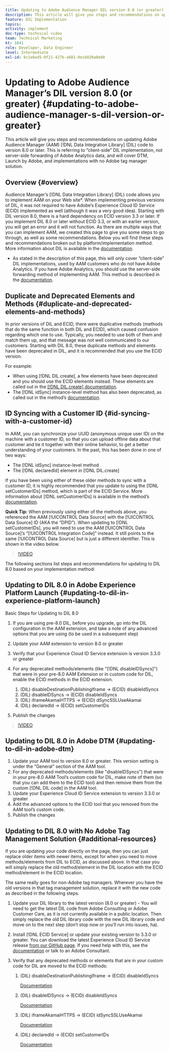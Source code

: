 ```yaml
---
title: Updating to Adobe Audience Manager DIL version 8.0 (or greater)
description: This article will give you steps and recommendations on updating Adobe Audience Manager (AAM) Data Integration Library (DIL) code to version 8.0 or later. This is referring to “client-side” DIL implementation, not server-side forwarding of Adobe Analytics data, and will cover DTM, Launch by Adobe, and implementations with no Adobe tag manager solution.
feature: DIL Implementation
topics: 
activity: implement
doc-type: technical video
team: Technical Marketing
kt: 1841
role: Developer, Data Engineer
level: Intermediate
exl-id: 8c1e6ed5-0f21-427b-a681-0ecb020a0e60
---
```

# Updating to Adobe Audience Manager’s DIL version 8.0 (or greater) {#updating-to-adobe-audience-manager-s-dil-version-or-greater}

This article will give you steps and recommendations on updating Adobe Audience Manager (AAM) [!DNL Data Integration Library] (DIL) code to version 8.0 or later. This is referring to “client-side” DIL implementation, not server-side forwarding of Adobe Analytics data, and will cover DTM, Launch by Adobe, and implementations with no Adobe tag manager solution.

## Overview {#overview}

Audience Manager’s [!DNL Data Integration Library] (DIL) code allows you to implement AAM on your Web site*. When implementing previous versions of DIL, it was not required to have Adobe’s Experience Cloud ID Service (ECID) implemented as well (although it was a very good idea). Starting with DIL version 8.0, there is a hard dependency on ECID version 3.3 or later. If you implement DIL 8.0 or later without ECID 3.3, or with an earlier version, you will get an error and it will not function. As there are multiple ways that you can implement AAM, we created this page to give you some steps to go through, as well as some recommendations. Below you will find these steps and recommendations broken out by platform/implementation method. More information about DIL is available in the [documentation](https://experienceleague.adobe.com/docs/audience-manager/user-guide/dil-api/dil-overview.html?lang=en).

* As stated in the description of this page, this will only cover “client-side” DIL implementations, used by AAM customers who do not have Adobe Analytics. If you have Adobe Analytics, you should use the server-side forwarding method of implementing AAM. This method is described in the [documentation](https://experienceleague.adobe.com/docs/analytics/admin/admin-tools/server-side-forwarding/ssf.html).

## Duplicate and Deprecated Elements and Methods {#duplicate-and-deprecated-elements-and-methods}

In prior versions of DIL and ECID, there were duplicative methods (methods that do the same function in both DIL and ECID), which caused confusion regarding which one to use. Typically, you needed to use both of them and match them up, and that message was not well communicated to our customers. Starting with DIL 8.0, these duplicate methods and elements have been deprecated in DIL, and it is recommended that you use the ECID version.

For example:

* When using [!DNL DIL.create], a few elements have been deprecated and you should use the ECID elements instead. These elements are called out in the [[!DNL DIL.create] documentation](https://experienceleague.adobe.com/docs/audience-manager/user-guide/dil-api/class-level-dil-methods/dil-create.html).
* The [!DNL idSync] instance-level method has also been deprecated, as called out in the method’s [documentation](https://experienceleague.adobe.com/docs/audience-manager/user-guide/dil-api/dil-instance-methods.html).

## ID Syncing with a Customer ID {#id-syncing-with-a-customer-id}

In AAM, you can synchronize your UUID (anonymous unique user ID) on the machine with a customer ID, so that you can upload offline data about that customer and tie it together with their online behavior, to get a better understanding of your customers. In the past, this has been done in one of two ways:

* The [!DNL idSync] instance-level method
* The [!DNL declaredId] element in [!DNL DIL.create]

If you have been using either of these older methods to sync with a customer ID, it is highly recommended that you update to using the [!DNL setCustomerIDs] method, which is part of the ECID Service. More information about [!DNL setCustomerIDs] is available in the method’s [documentation](https://experienceleague.adobe.com/docs/id-service/using/id-service-api/methods/setcustomerids.html).

**Quick Tip:** When previously using either of the methods above, you referenced the AAM [!UICONTROL Data Source] with the [!UICONTROL Data Source] ID (AKA the “DPID”). When updating to [!DNL setCustomerIDs], you will need to use the AAM [!UICONTROL Data Source]’s “[!UICONTROL Integration Code]” instead. It still points to the same [!UICONTROL Data Source] but is just a different identifier. This is shown in the video below.

>[!VIDEO](https://video.tv.adobe.com/v/23873/?quality=12)

The following sections list steps and recommendations for updating to DIL 8.0 based on your implementation method:

## Updating to DIL 8.0 in Adobe Experience Platform Launch {#updating-to-dil-in-experience-platform-launch}

Basic Steps for Updating to DIL 8.0

1. If you are using pre-8.0 DIL, before you upgrade, go into the DIL configuration in the AAM extension, and take a note of any advanced options that you are using (to be used in a subsequent step)
1. Update your AAM extension to version 8.0 or greater
1. Verify that your Experience Cloud ID Service extension is version 3.3.0 or greater
1. For any deprecated methods/elements (like "[!DNL disableIDSyncs]") that were in your pre-8.0 AAM Extension or in custom code for DIL, enable the ECID methods in the ECID extension.

    1. (DIL) disableDestinationPublishingIframe -&gt; (ECID) disableIdSyncs
    1. (DIL) disableIDSyncs -&gt; (ECID) disableIdSyncs
    1. (DIL) iframeAkamaiHTTPS -&gt; (ECID) dSyncSSLUseAkamai
    1. (DIL) declaredId -&gt; (ECID) setCustomerIDs

1. Publish the changes

>[!VIDEO](https://video.tv.adobe.com/v/23874/?quality=12)

## Updating to DIL 8.0 in Adobe DTM {#updating-to-dil-in-adobe-dtm}

1. Update your AAM tool to version 8.0 or greater. This version setting is under the “General” section of the AAM tool.
1. For any deprecated methods/elements (like "disableIDSyncs") that were in your pre-8.0 AAM Tool’s custom code for DIL, make note of them (so that you can add them to the ECID tool) and then remove them from the custom [!DNL DIL code] in the AAM tool.
1. Update your Experience Cloud ID Service extension to version 3.3.0 or greater
1. Add the advanced options to the ECID tool that you removed from the AAM tool’s custom code.
1. Publish the changes

## Updating to DIL 8.0 with No Adobe Tag Management Solution {#additional-resources}

If you are updating your code directly on the page, then you can just replace older items with newer items, except for when you need to move methods/elements from DIL to ECID, as discussed above. In that case you will simply replace the old method/element in the DIL location with the ECID method/element in the ECID location.

The same really goes for non-Adobe tag managers. Wherever you have the old versions in that tag management solution, replace it with the new code as described in the following steps.

1. Update your DIL library to the latest version (8.0 or greater) - You will need to get the latest DIL code from Adobe Consulting or Adobe Customer Care, as it is not currently available in a public location. Then simply replace the old DIL library code with the new DIL library code and move on to the next step (don’t stop now or you’ll run into issues, ha).
1. Install [!DNL ECID Service] or update your existing version to 3.3.0 or greater. You can download the latest Experience Cloud ID Service release [from our GitHub page](https://github.com/Adobe-Marketing-Cloud/id-service/releases). If you need help with this, see the [documentation](https://experienceleague.adobe.com/docs/id-service/using/home.html) or talk to an Adobe Consultant.

1. Verify that any deprecated methods or elements that are in your custom code for DIL are moved to the ECID methods:

    1. (DIL) disableDestinationPublishingIframe -&gt; (ECID) disableIdSyncs

        [Documentation](https://experienceleague.adobe.com/docs/id-service/using/id-service-api/configurations/disableidsync.html)

    1. (DIL) disableIDSyncs -&gt; (ECID) disableIdSyncs

        [Documentation](https://experienceleague.adobe.com/docs/id-service/using/id-service-api/configurations/disableidsync.html)

    1. (DIL) iframeAkamaiHTTPS -&gt; (ECID) idSyncSSLUseAkamai

        [Documentation](https://experienceleague.adobe.com/docs/audience-manager/user-guide/dil-api/class-level-dil-methods/dil-create.html)

    1. (DIL) declaredId -&gt; (ECID) setCustomerIDs

        [Documentation](https://experienceleague.adobe.com/docs/id-service/using/id-service-api/methods/setcustomerids.html)
